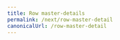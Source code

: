 ```yaml
---
title: Row master-details
permalink: /next/row-master-detail
canonicalUrl: /row-master-detail
---
```


